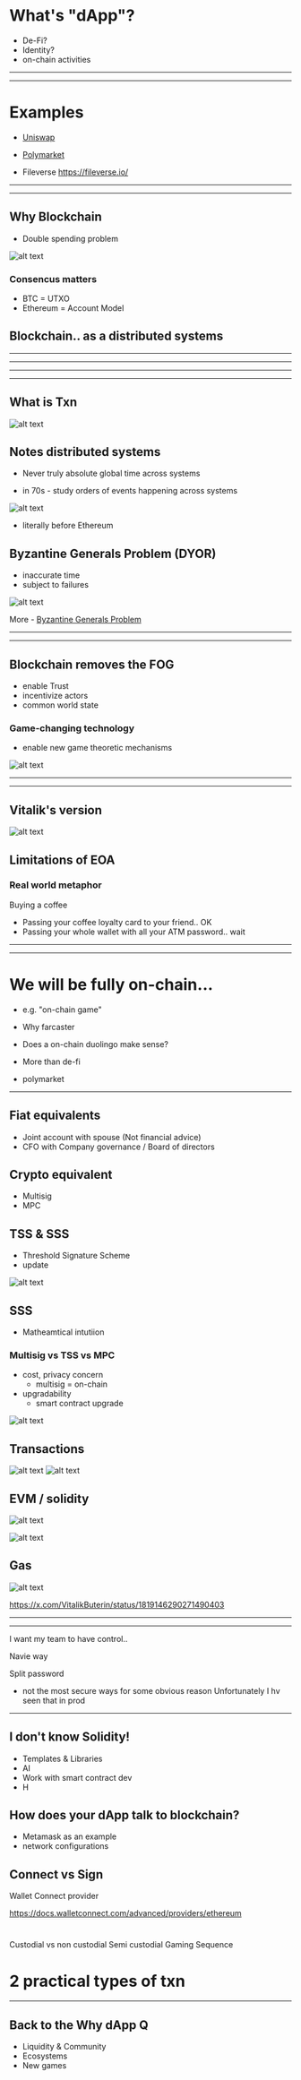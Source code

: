 

# What's "dApp"?
- De-Fi?
- Identity?
- on-chain activities

---
---

# Examples

- [Uniswap](https://app.uniswap.org/)

- [Polymarket](https://polymarket.com/)

- Fileverse https://fileverse.io/

---
---

## Why Blockchain


- Double spending problem

![alt text](image-1.png)


### Consencus matters

- BTC = UTXO 
- Ethereum = Account Model



## Blockchain.. as a distributed systems

---
---



<!-- "On my disconnected smartphone, I still have $50" -->


---
---



## What is Txn
![alt text](image.png)

## Notes distributed systems 

- Never truly absolute global time across systems

- in 70s - study orders of events happening across systems


![alt text](image-2.png)

- literally before Ethereum


## Byzantine Generals Problem (DYOR)

- inaccurate time
- subject to failures

![alt text](image-7.png)

More - [Byzantine Generals Problem](https://medium.com/@ayogun/byzantine-generals-problem-a47b33ef87fc)


---
---

## Blockchain removes the FOG
- enable Trust
- incentivize actors
- common world state


### Game-changing technology

- enable new game theoretic mechanisms

![alt text](image-3.png)

---
---

## Vitalik's version
![alt text](image-8.png)



## Limitations of EOA

### Real world metaphor

Buying a coffee
- Passing your coffee loyalty card to your friend.. OK 
- Passing your whole wallet with all your ATM password.. wait


---
---



# We will be fully on-chain...
- e.g. "on-chain game"

- Why farcaster
- Does a on-chain duolingo make sense?

- More than de-fi
- polymarket

---



## Fiat equivalents
- Joint account with spouse (Not financial advice)
- CFO with Company governance / Board of directors 

## Crypto equivalent 
  - Multisig 
  - MPC

## TSS & SSS
-  Threshold Signature Scheme
  - update 


![alt text](image-10.png)


## SSS
- Matheamtical intutiion

### Multisig vs TSS vs MPC
- cost, privacy concern
  - multisig = on-chain 
- upgradability 
  - smart contract upgrade  


![alt text](image-2.png)


## Transactions
![alt text](image-6.png)
![alt text](image-4.png)


## EVM / solidity

![alt text](image-7.png)

![alt text](image-5.png)

## Gas


![alt text](image-3.png)


https://x.com/VitalikButerin/status/1819146290271490403



---
---


I want my team to have control..

Navie way

Split password

- not the most secure ways for some obvious reason 
Unfortunately I hv seen that in prod


---

## I don't know Solidity!

- Templates & Libraries
- AI
- Work with smart contract dev 
- H


## How does your dApp talk to blockchain?
- Metamask as an example
- network configurations

## Connect vs Sign




Wallet Connect provider


https://docs.walletconnect.com/advanced/providers/ethereum



# 
Custodial vs non custodial 
Semi custodial 
Gaming Sequence



# 2 practical types of txn


---

## Back to the Why dApp Q
- Liquidity & Community
- Ecosystems
- New games